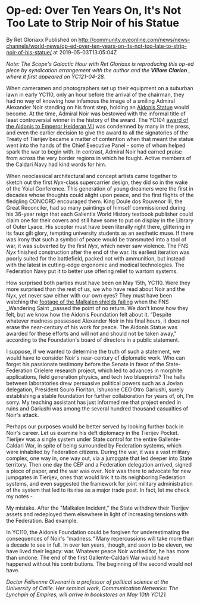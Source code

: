 # Op-ed: Over Ten Years On, It's Not Too Late to Strip Noir of his Statue
By Ret Gloriaxx
Published on http://community.eveonline.com/news/news-channels/world-news/op-ed-over-ten-years-on-its-not-too-late-to-strip-noir-of-his-statue/ at 2019-05-03T13:05:04Z

_Note: The Scope's Galactic Hour with Ret Gloriaxx is reproducing this op-ed piece by syndication arrangement with the author and the **Villore Clarion** , where it first appeared on YC121-04-28._

When cameramen and photographers set up their equipment on a suburban lawn in early YC110, only an hour before the arrival of the chairman, they had no way of knowing how infamous the image of a smiling Admiral Alexander Noir standing on his front step, holding an [Aidonis Statue](https://www.eveonline.com/article/admiral-alexander-noir-receives-the-aidonis) would become. At the time, Admiral Noir was bestowed with the informal title of least controversial winner in the history of the award. The YC104 [award of the Aidonis to Emperor Heideran VII](https://fiction.eveonline.com/stories/chronicles/heideran-gets-the-aidonis) was condemned by many in the press, and even the earlier decision to give the award to all the signatories of the Treaty of Tierijev became a matter of contention when that meant the statue went into the hands of the Chief Executive Panel - some of whom helped spark the war to begin with. In contrast, Admiral Noir had earned praise from across the very border regions in which he fought. Active members of the Caldari Navy had kind words for him.

When neoclassical architectural and concept artists came together to sketch out the first _Nyx_-class supercarrier design, they did so in the wake of the Yoiul Conference. This generation of young dreamers were the first in decades whose thoughts could alight upon peace, and the first flights of the fledgling CONCORD encouraged them. King Doule dos Rouvenor III, the Great Reconciler, had so many paintings of himself commissioned during his 36-year reign that each Gallentia World History textbook publisher could claim one for their covers and still have some to put on display in the Library of Outer Lyace. His scepter must have been literally right there, glittering in its faux gilt glory, tempting university students as an aesthetic muse. If there was irony that such a symbol of peace would be transmuted into a tool of war, it was subverted by the first&nbsp;_Nyx_, which never saw violence. The FNS _Nyx_ finished construction after the end of the war. Its earliest iteration was poorly suited for the battlefield, packed not with ammunition, but instead with the latest in cutting-edge ergonomic and medical technologies. The Federation Navy put it to better use offering relief to wartorn systems.

How surprised both parties must have been on May 15th, YC110. Were they more surprised than the rest of us, we who have read about Noir and the Nyx, yet never saw either with our own eyes? They must have been watching the [footage of the Malkalen shields failing](https://www.youtube.com/watch?v=uSHdIsIOrsc) when the&nbsp;FNS _Wandering Saint&nbsp;_passed the point of no return. We don't know how they felt, but we know how the Aidonis Foundation felt about it.&nbsp;“Despite whatever madness possessed Alexander Noir in his final hours, it does not erase the near-century of his work for peace. The Aidonis Statue was awarded for these efforts and will not and should not be taken away," according to the Foundation's board of directors in a public statement.

I suppose, if we wanted to determine the truth of such a statement, we would have to consider Noir's near-century of diplomatic work. Who can forget his passionate testimony before the Senate in favor of the State-Federation Crielere research project, which led to advances in morphite applications, field generation physics, and tech two blueprints? The halls between laboratories drew persuasive political powers such as a Jovian delegation, President Souro Fioritan, Ishukone CEO Otro Gariushi, surely establishing a stable foundation for further collaboration for years of, oh, I'm sorry. My teaching assistant has just informed me&nbsp;that project ended in ruins and Gariushi was among the several hundred thousand casualties of Noir's attack.

Perhaps our purposes would be better served by looking further back in Noir's career. Let us examine his deft diplomacy in the Tierijev Pocket. Tierijev was a single system under State control for the entire Gallente-Caldari War, in spite of being surrounded by Federation systems, which were inhabited by Federation citizens. During the war, it was a vast military complex, one way in, one way out, via a jumpgate that led deeper into State territory. Then one day the CEP and a Federation delegation arrived, signed a piece of paper, and the war was over. Noir was there to advocate for new jumpgates in Tierijev, ones that would link it to its neighboring Federation systems, and even suggested the framework for joint military administration of the system that led to its rise as a major trade post. In fact, let me check my notes -&nbsp;

My mistake. After the "Malkalen Incident," the State withdrew their Tierijev assets and redeployed them elsewhere in light of increasing tensions with the Federation. Bad example.&nbsp;

In YC110, the Aidonis Foundation could be forgiven for underestimating the consequences of Noir's&nbsp;“madness.“ Many repercussions will take more than a decade to see in full. In over ten years, though, and soon to be eleven, we have lived their legacy: war. Whatever peace Noir worked for, he has more than undone. The end of the first Gallente-Caldari War would have happened without his contributions. The beginning of the second would not have.&nbsp;

_Doctor Felisenne Olvenari is a professor of political science at the University of Caille. Her seminal work, Communication Networks: The Lynchpin of Empires, will arrive in bookstores on May 10th YC121._

